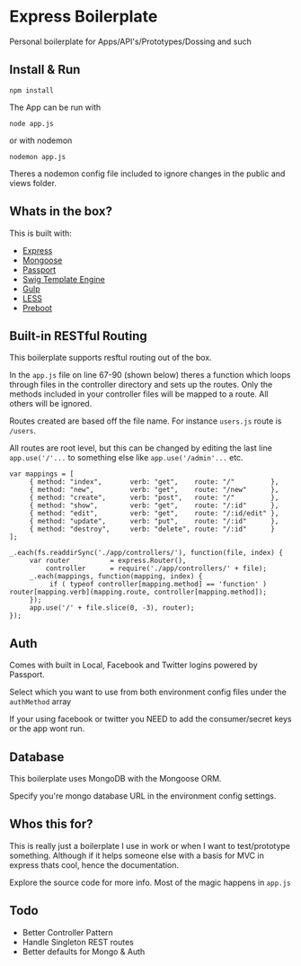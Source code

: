 Express Boilerplate
===================

Personal boilerplate for Apps/API's/Prototypes/Dossing and such

## Install & Run

```
npm install
```

The App can be run with 

```
node app.js
``` 

or with nodemon 

```
nodemon app.js
```

Theres a nodemon config file included to ignore changes in the public and views folder.



## Whats in the box?

This is built with: 

- [Express](http://expressjs.com/)
- [Mongoose](http://mongoosejs.com/)
- [Passport](http://passportjs.org/)
- [Swig Template Engine](paularmstrong.github.io/swig/)
- [Gulp](http://gulpjs.com/)
- [LESS](http://lesscss.org/)
- [Preboot](http://getpreboot.com/)





## Built-in RESTful Routing

This boilerplate supports resftul routing out of the box.

In the `app.js` file on line 67-90 (shown below) theres a function which loops through files in the controller directory and sets up the routes. Only the methods included in your controller files will be mapped to a route. All others will be ignored.

Routes created are based off the file name. For instance `users.js` route is `/users`. 

All routes are root level, but this can be changed by editing the last line `app.use('/'...` to something else like `app.use('/admin'...` etc.




```
var mappings = [
     { method: "index",       verb: "get",    route: "/"         },
     { method: "new",         verb: "get",    route: "/new"      },
     { method: "create",      verb: "post",   route: "/"         },
     { method: "show",        verb: "get",    route: "/:id"      },
     { method: "edit",        verb: "get",    route: "/:id/edit" },    
     { method: "update",      verb: "put",    route: "/:id"      },
     { method: "destroy",     verb: "delete", route: "/:id"      }
];

_.each(fs.readdirSync('./app/controllers/'), function(file, index) {
     var router          = express.Router(),
         controller      = require('./app/controllers/' + file);
     _.each(mappings, function(mapping, index) {
          if ( typeof controller[mapping.method] == 'function' ) router[mapping.verb](mapping.route, controller[mapping.method]);
     });
     app.use('/' + file.slice(0, -3), router);
});

```


## Auth

Comes with built in Local, Facebook and Twitter logins powered by Passport.

Select which you want to use from both environment config files under the `authMethod` array

If your using facebook or twitter you NEED to add the consumer/secret keys or the app wont run.



## Database

This boilerplate uses MongoDB with the Mongoose ORM. 

Specify you're mongo database URL in the environment config settings. 



## Whos this for?

This is really just a boilerplate I use in work or when I want to test/prototype something. Although if it helps someone else with a basis for MVC in express thats cool, hence the documentation.

Explore the source code for more info. Most of the magic happens in `app.js`


## Todo
 
- Better Controller Pattern
- Handle Singleton REST routes
- Better defaults for Mongo & Auth


